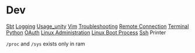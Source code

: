 # Dev

[Sbt](Sbt)
[Logging](Logging)
[Usage_unity](Usage_unity)
[Vim](Vim)
[Troubleshooting](Troubleshooting)
[Remote Connection](Remote-Connection)
[Terminal](Terminal)
[Python](Python)
[OAuth](OAuth)
[Linux Administration](Linux-Administration)
[Linux Boot Process](Linux-Boot-Process)
[Ssh](Ssh)
Printer

`/proc` and `/sys` exists only in ram
